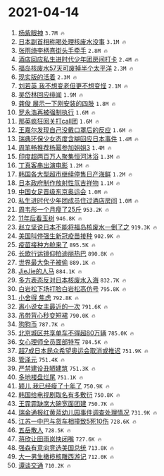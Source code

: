 # 2021-04-14

1. [杨紫眼神](https://s.weibo.com/weibo?q=%E6%9D%A8%E7%B4%AB%E7%9C%BC%E7%A5%9E&Refer=top) `3.7M 🔥`
1. [日本副首相称喝处理核废水没事](https://s.weibo.com/weibo?q=%23%E6%97%A5%E6%9C%AC%E5%89%AF%E9%A6%96%E7%9B%B8%E7%A7%B0%E5%96%9D%E5%A4%84%E7%90%86%E6%A0%B8%E5%BA%9F%E6%B0%B4%E6%B2%A1%E4%BA%8B%23&Refer=top) `3.1M 🔥`
1. [张雨绮李柄熹街头手牵手](https://s.weibo.com/weibo?q=%E5%BC%A0%E9%9B%A8%E7%BB%AE%E6%9D%8E%E6%9F%84%E7%86%B9%E8%A1%97%E5%A4%B4%E6%89%8B%E7%89%B5%E6%89%8B&Refer=top) `2.8M 🔥`
1. [酒店回应私生进时代少年团房间打卡](https://s.weibo.com/weibo?q=%23%E9%85%92%E5%BA%97%E5%9B%9E%E5%BA%94%E7%A7%81%E7%94%9F%E8%BF%9B%E6%97%B6%E4%BB%A3%E5%B0%91%E5%B9%B4%E5%9B%A2%E6%88%BF%E9%97%B4%E6%89%93%E5%8D%A1%23&Refer=top) `2.4M 🔥`
1. [福岛核废水57天可废掉半个太平洋](https://s.weibo.com/weibo?q=%23%E7%A6%8F%E5%B2%9B%E6%A0%B8%E5%BA%9F%E6%B0%B457%E5%A4%A9%E5%8F%AF%E5%BA%9F%E6%8E%89%E5%8D%8A%E4%B8%AA%E5%A4%AA%E5%B9%B3%E6%B4%8B%23&Refer=top) `2.3M 🔥`
1. [现实版的活着](https://s.weibo.com/weibo?q=%23%E7%8E%B0%E5%AE%9E%E7%89%88%E7%9A%84%E6%B4%BB%E7%9D%80%23&Refer=top) `2.3M 🔥`
1. [刘若英 我不想变老但更不想变怪](https://s.weibo.com/weibo?q=%E5%88%98%E8%8B%A5%E8%8B%B1%20%E6%88%91%E4%B8%8D%E6%83%B3%E5%8F%98%E8%80%81%E4%BD%86%E6%9B%B4%E4%B8%8D%E6%83%B3%E5%8F%98%E6%80%AA&Refer=top) `2.1M 🔥`
1. [吴岱林回应绯闻](https://s.weibo.com/weibo?q=%E5%90%B4%E5%B2%B1%E6%9E%97%E5%9B%9E%E5%BA%94%E7%BB%AF%E9%97%BB&Refer=top) `1.9M 🔥`
1. [龚俊 展示一下刚安装的四肢](https://s.weibo.com/weibo?q=%E9%BE%9A%E4%BF%8A%20%E5%B1%95%E7%A4%BA%E4%B8%80%E4%B8%8B%E5%88%9A%E5%AE%89%E8%A3%85%E7%9A%84%E5%9B%9B%E8%82%A2&Refer=top) `1.8M 🔥`
1. [罗永浩再被强制执行](https://s.weibo.com/weibo?q=%23%E7%BD%97%E6%B0%B8%E6%B5%A9%E5%86%8D%E8%A2%AB%E5%BC%BA%E5%88%B6%E6%89%A7%E8%A1%8C%23&Refer=top) `1.6M 🔥`
1. [那英疯狂回关打call团](https://s.weibo.com/weibo?q=%E9%82%A3%E8%8B%B1%E7%96%AF%E7%8B%82%E5%9B%9E%E5%85%B3%E6%89%93call%E5%9B%A2&Refer=top) `1.6M 🔥`
1. [王嘉尔发现自己没戴口罩后的反应](https://s.weibo.com/weibo?q=%23%E7%8E%8B%E5%98%89%E5%B0%94%E5%8F%91%E7%8E%B0%E8%87%AA%E5%B7%B1%E6%B2%A1%E6%88%B4%E5%8F%A3%E7%BD%A9%E5%90%8E%E7%9A%84%E5%8F%8D%E5%BA%94%23&Refer=top) `1.6M 🔥`
1. [瑞典环保少女态度含糊回应日本事件](https://s.weibo.com/weibo?q=%23%E7%91%9E%E5%85%B8%E7%8E%AF%E4%BF%9D%E5%B0%91%E5%A5%B3%E6%80%81%E5%BA%A6%E5%90%AB%E7%B3%8A%E5%9B%9E%E5%BA%94%E6%97%A5%E6%9C%AC%E4%BA%8B%E4%BB%B6%23&Refer=top) `1.4M 🔥`
1. [周笔畅推荐杨幂参加姐姐3](https://s.weibo.com/weibo?q=%23%E5%91%A8%E7%AC%94%E7%95%85%E6%8E%A8%E8%8D%90%E6%9D%A8%E5%B9%82%E5%8F%82%E5%8A%A0%E5%A7%90%E5%A7%903%23&Refer=top) `1.4M 🔥`
1. [印度超两百万人聚集恒河沐浴](https://s.weibo.com/weibo?q=%E5%8D%B0%E5%BA%A6%E8%B6%85%E4%B8%A4%E7%99%BE%E4%B8%87%E4%BA%BA%E8%81%9A%E9%9B%86%E6%81%92%E6%B2%B3%E6%B2%90%E6%B5%B4&Refer=top) `1.3M 🔥`
1. [丁真客串出演电影](https://s.weibo.com/weibo?q=%23%E4%B8%81%E7%9C%9F%E5%AE%A2%E4%B8%B2%E5%87%BA%E6%BC%94%E7%94%B5%E5%BD%B1%23&Refer=top) `1.2M 🔥`
1. [韩国各大型超市继续停售日产海鲜](https://s.weibo.com/weibo?q=%E9%9F%A9%E5%9B%BD%E5%90%84%E5%A4%A7%E5%9E%8B%E8%B6%85%E5%B8%82%E7%BB%A7%E7%BB%AD%E5%81%9C%E5%94%AE%E6%97%A5%E4%BA%A7%E6%B5%B7%E9%B2%9C&Refer=top) `1.2M 🔥`
1. [日本政府制作放射性氚吉祥物](https://s.weibo.com/weibo?q=%E6%97%A5%E6%9C%AC%E6%94%BF%E5%BA%9C%E5%88%B6%E4%BD%9C%E6%94%BE%E5%B0%84%E6%80%A7%E6%B0%9A%E5%90%89%E7%A5%A5%E7%89%A9&Refer=top) `1.1M 🔥`
1. [中国女足晋级东京奥运会](https://s.weibo.com/weibo?q=%23%E4%B8%AD%E5%9B%BD%E5%A5%B3%E8%B6%B3%E6%99%8B%E7%BA%A7%E4%B8%9C%E4%BA%AC%E5%A5%A5%E8%BF%90%E4%BC%9A%23&Refer=top) `1.0M 🔥`
1. [私生进时代少年团成员住过酒店房间](https://s.weibo.com/weibo?q=%E7%A7%81%E7%94%9F%E8%BF%9B%E6%97%B6%E4%BB%A3%E5%B0%91%E5%B9%B4%E5%9B%A2%E6%88%90%E5%91%98%E4%BD%8F%E8%BF%87%E9%85%92%E5%BA%97%E6%88%BF%E9%97%B4&Refer=top) `1.0M 🔥`
1. [周韦彤一个月瘦了25斤](https://s.weibo.com/weibo?q=%23%E5%91%A8%E9%9F%A6%E5%BD%A4%E4%B8%80%E4%B8%AA%E6%9C%88%E7%98%A6%E4%BA%8625%E6%96%A4%23&Refer=top) `953.2K 🔥`
1. [11年后看玉树](https://s.weibo.com/weibo?q=%2311%E5%B9%B4%E5%90%8E%E7%9C%8B%E7%8E%89%E6%A0%91%23&Refer=top) `946.8K 🔥`
1. [赵立坚说日本不能将福岛核废水一倒了之](https://s.weibo.com/weibo?q=%23%E8%B5%B5%E7%AB%8B%E5%9D%9A%E8%AF%B4%E6%97%A5%E6%9C%AC%E4%B8%8D%E8%83%BD%E5%B0%86%E7%A6%8F%E5%B2%9B%E6%A0%B8%E5%BA%9F%E6%B0%B4%E4%B8%80%E5%80%92%E4%BA%86%E4%B9%8B%23&Refer=top) `919.3K 🔥`
1. [美国叫停强生新冠疫苗接种](https://s.weibo.com/weibo?q=%23%E7%BE%8E%E5%9B%BD%E5%8F%AB%E5%81%9C%E5%BC%BA%E7%94%9F%E6%96%B0%E5%86%A0%E7%96%AB%E8%8B%97%E6%8E%A5%E7%A7%8D%23&Refer=top) `902.9K 🔥`
1. [疫苗接种方舱来了](https://s.weibo.com/weibo?q=%23%E7%96%AB%E8%8B%97%E6%8E%A5%E7%A7%8D%E6%96%B9%E8%88%B1%E6%9D%A5%E4%BA%86%23&Refer=top) `895.5K 🔥`
1. [长歌行运镜仰拍迪丽热巴](https://s.weibo.com/weibo?q=%23%E9%95%BF%E6%AD%8C%E8%A1%8C%E8%BF%90%E9%95%9C%E4%BB%B0%E6%8B%8D%E8%BF%AA%E4%B8%BD%E7%83%AD%E5%B7%B4%23&Refer=top) `890.8K 🔥`
1. [世界最大兔子被偷](https://s.weibo.com/weibo?q=%23%E4%B8%96%E7%95%8C%E6%9C%80%E5%A4%A7%E5%85%94%E5%AD%90%E8%A2%AB%E5%81%B7%23&Refer=top) `889.1K 🔥`
1. [JieJie的人马](https://s.weibo.com/weibo?q=JieJie%E7%9A%84%E4%BA%BA%E9%A9%AC&Refer=top) `884.1K 🔥`
1. [多方表态反对日本核废水入海](https://s.weibo.com/weibo?q=%23%E5%A4%9A%E6%96%B9%E8%A1%A8%E6%80%81%E5%8F%8D%E5%AF%B9%E6%97%A5%E6%9C%AC%E6%A0%B8%E5%BA%9F%E6%B0%B4%E5%85%A5%E6%B5%B7%23&Refer=top) `832.7K 🔥`
1. [白岩松下场打脸白岩松高仿号](https://s.weibo.com/weibo?q=%23%E7%99%BD%E5%B2%A9%E6%9D%BE%E4%B8%8B%E5%9C%BA%E6%89%93%E8%84%B8%E7%99%BD%E5%B2%A9%E6%9D%BE%E9%AB%98%E4%BB%BF%E5%8F%B7%23&Refer=top) `795.8K 🔥`
1. [小舍得 焦虑](https://s.weibo.com/weibo?q=%E5%B0%8F%E8%88%8D%E5%BE%97%20%E7%84%A6%E8%99%91&Refer=top) `792.8K 🔥`
1. [离小说女主最近的一次](https://s.weibo.com/weibo?q=%23%E7%A6%BB%E5%B0%8F%E8%AF%B4%E5%A5%B3%E4%B8%BB%E6%9C%80%E8%BF%91%E7%9A%84%E4%B8%80%E6%AC%A1%23&Refer=top) `791.6K 🔥`
1. [吊带背心秒变短裙](https://s.weibo.com/weibo?q=%E5%90%8A%E5%B8%A6%E8%83%8C%E5%BF%83%E7%A7%92%E5%8F%98%E7%9F%AD%E8%A3%99&Refer=top) `790.0K 🔥`
1. [狗狗币](https://s.weibo.com/weibo?q=%E7%8B%97%E7%8B%97%E5%B8%81&Refer=top) `787.7K 🔥`
1. [北京城区共享单车不得超80万辆](https://s.weibo.com/weibo?q=%E5%8C%97%E4%BA%AC%E5%9F%8E%E5%8C%BA%E5%85%B1%E4%BA%AB%E5%8D%95%E8%BD%A6%E4%B8%8D%E5%BE%97%E8%B6%8580%E4%B8%87%E8%BE%86&Refer=top) `785.0K 🔥`
1. [女心理师全员面部特写](https://s.weibo.com/weibo?q=%23%E5%A5%B3%E5%BF%83%E7%90%86%E5%B8%88%E5%85%A8%E5%91%98%E9%9D%A2%E9%83%A8%E7%89%B9%E5%86%99%23&Refer=top) `784.5K 🔥`
1. [超7成日本民众希望奥运会取消或推迟](https://s.weibo.com/weibo?q=%23%E8%B6%857%E6%88%90%E6%97%A5%E6%9C%AC%E6%B0%91%E4%BC%97%E5%B8%8C%E6%9C%9B%E5%A5%A5%E8%BF%90%E4%BC%9A%E5%8F%96%E6%B6%88%E6%88%96%E6%8E%A8%E8%BF%9F%23&Refer=top) `751.9K 🔥`
1. [管泽元](https://s.weibo.com/weibo?q=%E7%AE%A1%E6%B3%BD%E5%85%83&Refer=top) `751.4K 🔥`
1. [严禁建设丑陋建筑](https://s.weibo.com/weibo?q=%23%E4%B8%A5%E7%A6%81%E5%BB%BA%E8%AE%BE%E4%B8%91%E9%99%8B%E5%BB%BA%E7%AD%91%23&Refer=top) `751.3K 🔥`
1. [多地楼盘烂尾](https://s.weibo.com/weibo?q=%23%E5%A4%9A%E5%9C%B0%E6%A5%BC%E7%9B%98%E7%83%82%E5%B0%BE%23&Refer=top) `751.1K 🔥`
1. [颖儿 我已经瘦了十年了](https://s.weibo.com/weibo?q=%E9%A2%96%E5%84%BF%20%E6%88%91%E5%B7%B2%E7%BB%8F%E7%98%A6%E4%BA%86%E5%8D%81%E5%B9%B4%E4%BA%86&Refer=top) `750.9K 🔥`
1. [韩国给电视剧取名有多敷衍](https://s.weibo.com/weibo?q=%23%E9%9F%A9%E5%9B%BD%E7%BB%99%E7%94%B5%E8%A7%86%E5%89%A7%E5%8F%96%E5%90%8D%E6%9C%89%E5%A4%9A%E6%95%B7%E8%A1%8D%23&Refer=top) `750.8K 🔥`
1. [王霏霏缺席大碗宽面团建](https://s.weibo.com/weibo?q=%23%E7%8E%8B%E9%9C%8F%E9%9C%8F%E7%BC%BA%E5%B8%AD%E5%A4%A7%E7%A2%97%E5%AE%BD%E9%9D%A2%E5%9B%A2%E5%BB%BA%23&Refer=top) `750.7K 🔥`
1. [瑞金通报红黄蓝幼儿园事件调查处理情况](https://s.weibo.com/weibo?q=%23%E7%91%9E%E9%87%91%E9%80%9A%E6%8A%A5%E7%BA%A2%E9%BB%84%E8%93%9D%E5%B9%BC%E5%84%BF%E5%9B%AD%E4%BA%8B%E4%BB%B6%E8%B0%83%E6%9F%A5%E5%A4%84%E7%90%86%E6%83%85%E5%86%B5%23&Refer=top) `731.9K 🔥`
1. [江苏一中巴与货车相撞致5死10伤](https://s.weibo.com/weibo?q=%23%E6%B1%9F%E8%8B%8F%E4%B8%80%E4%B8%AD%E5%B7%B4%E4%B8%8E%E8%B4%A7%E8%BD%A6%E7%9B%B8%E6%92%9E%E8%87%B45%E6%AD%BB10%E4%BC%A4%23&Refer=top) `728.6K 🔥`
1. [五岳散人](https://s.weibo.com/weibo?q=%E4%BA%94%E5%B2%B3%E6%95%A3%E4%BA%BA&Refer=top) `728.5K 🔥`
1. [蒋欣让田雨岚快闭嘴](https://s.weibo.com/weibo?q=%E8%92%8B%E6%AC%A3%E8%AE%A9%E7%94%B0%E9%9B%A8%E5%B2%9A%E5%BF%AB%E9%97%AD%E5%98%B4&Refer=top) `727.6K 🔥`
1. [强森有意向竞选美国总统](https://s.weibo.com/weibo?q=%23%E5%BC%BA%E6%A3%AE%E6%9C%89%E6%84%8F%E5%90%91%E7%AB%9E%E9%80%89%E7%BE%8E%E5%9B%BD%E6%80%BB%E7%BB%9F%23&Refer=top) `713.8K 🔥`
1. [大一男生橄榄核雕西游记](https://s.weibo.com/weibo?q=%E5%A4%A7%E4%B8%80%E7%94%B7%E7%94%9F%E6%A9%84%E6%A6%84%E6%A0%B8%E9%9B%95%E8%A5%BF%E6%B8%B8%E8%AE%B0&Refer=top) `712.0K 🔥`
1. [谭谈交通](https://s.weibo.com/weibo?q=%E8%B0%AD%E8%B0%88%E4%BA%A4%E9%80%9A&Refer=top) `710.2K 🔥`
